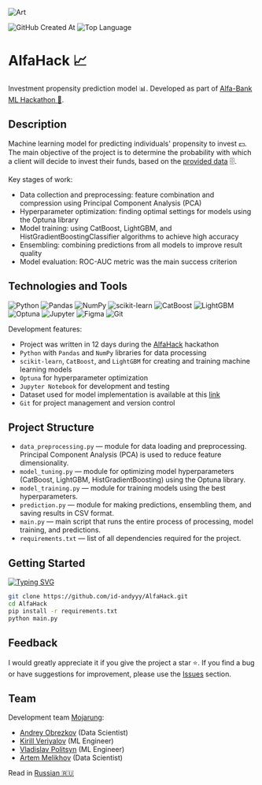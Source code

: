 ![Art](https://i.postimg.cc/brkSNynq/art.png)

![GitHub Created At](https://img.shields.io/github/created-at/id-andyyy/AlfaHack?style=flat&color=8fff00)
![Top Language](https://img.shields.io/github/languages/top/id-andyyy/AlfaHack?style=flat)

# AlfaHack&nbsp;&#128200;

Investment propensity prediction model&nbsp;&#128202;. Developed as part of [Alfa-Bank ML Hackathon&nbsp;&#128142;](https://alfabank.ru/alfastudents/event/hack/).

## Description

Machine learning model for predicting individuals' propensity to invest&nbsp;&#128181;. The main objective of the project is to determine the probability with which a client will decide to invest their funds, based on the [provided data](https://drive.google.com/drive/folders/1JgdIgCJwwy3HrMaTN0X860rxzzw0iJ6o?usp=sharing)&nbsp;&#128452;.

Key stages of work:
- Data collection and preprocessing: feature combination and compression using Principal Component Analysis (PCA)
- Hyperparameter optimization: finding optimal settings for models using the Optuna library
- Model training: using CatBoost, LightGBM, and HistGradientBoostingClassifier algorithms to achieve high accuracy
- Ensembling: combining predictions from all models to improve result quality
- Model evaluation: ROC-AUC metric was the main success criterion

## Technologies and Tools

![Python](https://img.shields.io/badge/python-3670A0?style=for-the-badge&logo=python&logoColor=ffffff)
![Pandas](https://img.shields.io/badge/pandas-150458?style=for-the-badge&logo=pandas&logoColor=ffffff)
![NumPy](https://img.shields.io/badge/numpy-013243?style=for-the-badge&logo=numpy&logoColor=ffffff)
![scikit-learn](https://img.shields.io/badge/scikit--learn-F7931E?style=for-the-badge&logo=scikit-learn&logoColor=ffffff)
![CatBoost](https://img.shields.io/badge/CatBoost-1E2952?style=for-the-badge&logo=catboost&logoColor=ffffff)
![LightGBM](https://img.shields.io/badge/LightGBM-017FFD?style=for-the-badge&logo=lightgbm&logoColor=ffffff)
![Optuna](https://img.shields.io/badge/Optuna-73D2DE?style=for-the-badge&logo=optuna&logoColor=000000)
![Jupyter](https://img.shields.io/badge/Jupyter-F37626?style=for-the-badge&logo=jupyter&logoColor=ffffff)
![Figma](https://img.shields.io/badge/figma-%23F24E1E.svg?style=for-the-badge&logo=figma&logoColor=white&color=#6CeA8C)
![Git](https://img.shields.io/badge/git-%23F05033.svg?style=for-the-badge&logo=git&logoColor=white&color=f14e32)

Development features:

- Project was written in 12 days during the [AlfaHack](https://alfabank.ru/alfastudents/event/hack/) hackathon
- `Python` with `Pandas` and `NumPy` libraries for data processing
- `scikit-learn`, `CatBoost`, and `LightGBM` for creating and training machine learning models
- `Optuna` for hyperparameter optimization
- `Jupyter Notebook` for development and testing
- Dataset used for model implementation is available at this [link](https://drive.google.com/drive/folders/1JgdIgCJwwy3HrMaTN0X860rxzzw0iJ6o?usp=sharing)
- `Git` for project management and version control

## Project Structure

- `data_preprocessing.py` — module for data loading and preprocessing. Principal Component Analysis (PCA) is used to reduce feature dimensionality.
- `model_tuning.py` — module for optimizing model hyperparameters (CatBoost, LightGBM, HistGradientBoosting) using the Optuna library.
- `model_training.py` — module for training models using the best hyperparameters.
- `prediction.py` — module for making predictions, ensembling them, and saving results in CSV format.
- `main.py` — main script that runs the entire process of processing, model training, and predictions.
- `requirements.txt` — list of all dependencies required for the project.

## Getting Started

[![Typing SVG](https://readme-typing-svg.herokuapp.com?font=Fira+Code&duration=2500&color=F7F7F7&background=000000&multiline=true&width=655&height=165&lines=%25+git+clone+https%3A%2F%2Fgithub.com%2Fid-andyyy%2FAlfaHack.git;%25+cd+AlfaHack;%25+pip+install+-r+requirements.txt;%25+python+main.py)](https://git.io/typing-svg)

```sh
git clone https://github.com/id-andyyy/AlfaHack.git
cd AlfaHack
pip install -r requirements.txt
python main.py
```

## Feedback

I would greatly appreciate it if you give the project a star&nbsp;&#11088;. If you find a bug or have suggestions for improvement, please use the [Issues](https://github.com/id-andyyy/AlfaHack/issues) section.

## Team

Development team [Mojarung](https://t.me/mojarung):

- [Andrey Obrezkov](https://github.com/id-andyyy) (Data Scientist)
- [Kirill Veriyalov](https://github.com/verikirill) (ML Engineer)
- [Vladislav Politsyn](https://t.me/wasbyy7) (ML Engineer)
- [Artem Melikhov](https://github.com/Amkaus) (Data Scientist)

Read in [Russian&nbsp;&#127479;&#127482;](README-ru.md)